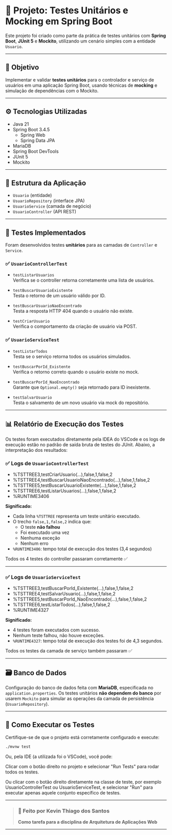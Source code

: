 # 📘 Projeto: Testes Unitários e Mocking em Spring Boot

Este projeto foi criado como parte da prática de testes unitários com **Spring Boot**, **JUnit 5** e **Mockito**, utilizando um cenário simples com a entidade `Usuario`.

---

## 🎯 Objetivo

Implementar e validar **testes unitários** para o controlador e serviço de usuários em uma aplicação Spring Boot, usando técnicas de **mocking** e simulação de dependências com o Mockito.

---

## ⚙️ Tecnologias Utilizadas

- Java 21
- Spring Boot 3.4.5
  - Spring Web
  - Spring Data JPA
- MariaDB
- Spring Boot DevTools
- JUnit 5
- Mockito

---

## 🧱 Estrutura da Aplicação

- `Usuario` (entidade)
- `UsuarioRepository` (interface JPA)
- `UsuarioService` (camada de negócio)
- `UsuarioController` (API REST)

---

## 🧪 Testes Implementados

Foram desenvolvidos testes **unitários** para as camadas de `Controller` e `Service`.

### ✅ `UsuarioControllerTest`

- `testListarUsuarios`  
  Verifica se o controller retorna corretamente uma lista de usuários.

- `testBuscarUsuarioExistente`  
  Testa o retorno de um usuário válido por ID.

- `testBuscarUsuarioNaoEncontrado`  
  Testa a resposta HTTP 404 quando o usuário não existe.

- `testCriarUsuario`  
  Verifica o comportamento da criação de usuário via POST.

### ✅ `UsuarioServiceTest`

- `testListarTodos`  
  Testa se o serviço retorna todos os usuários simulados.

- `testBuscarPorId_Existente`  
  Verifica o retorno correto quando o usuário existe no mock.

- `testBuscarPorId_NaoEncontrado`  
  Garante que `Optional.empty()` seja retornado para ID inexistente.

- `testSalvarUsuario`  
  Testa o salvamento de um novo usuário via mock do repositório.

---

## 📊 Relatório de Execução dos Testes

Os testes foram executados diretamente pela IDEA do VSCode e os logs de execução estão no padrão de saída bruta de testes do JUnit. Abaixo, a interpretação dos resultados:

### ✅ Logs de `UsuarioControllerTest`

- %TSTTREE3,testCriarUsuario(...),false,1,false,2  
- %TSTTREE4,testBuscarUsuarioNaoEncontrado(...),false,1,false,2  
- %TSTTREE5,testBuscarUsuarioExistente(...),false,1,false,2  
- %TSTTREE6,testListarUsuarios(...),false,1,false,2  
- %RUNTIME3406

**Significado:**
- Cada linha `%TSTTREE` representa um teste unitário executado.
- O trecho `false,1,false,2` indica que:
  - O teste **não falhou**
  - Foi executado uma vez
  - Nenhuma exceção
  - Nenhum erro
- `%RUNTIME3406`: tempo total de execução dos testes (3,4 segundos)

Todos os 4 testes do controller passaram corretamente ✅

---

### ✅ Logs de `UsuarioServiceTest`

- %TSTTREE3,testBuscarPorId_Existente(...),false,1,false,2
- %TSTTREE4,testSalvarUsuario(...),false,1,false,2
- %TSTTREE5,testBuscarPorId_NaoEncontrado(...),false,1,false,2
- %TSTTREE6,testListarTodos(...),false,1,false,2
- %RUNTIME4327


**Significado:**
- 4 testes foram executados com sucesso.
- Nenhum teste falhou, não houve exceções.
- `%RUNTIME4327`: tempo total de execução dos testes foi de 4,3 segundos.

Todos os testes da camada de serviço também passaram ✅

---

## 🗃️ Banco de Dados

Configuração do banco de dados feita com **MariaDB**, especificada no `application.properties`. Os testes unitários **não dependem do banco** por usarem `Mockito` para simular as operações da camada de persistência (`UsuarioRepository`).

---

## 🚀 Como Executar os Testes

Certifique-se de que o projeto está corretamente configurado e execute:

```bash
./mvnw test
```

Ou, pela IDE (a utilizada foi o VSCode), você pode:

Clicar com o botão direito no projeto e selecionar "Run Tests" para rodar todos os testes.

Ou clicar com o botão direito diretamente na classe de teste, por exemplo UsuarioControllerTest ou UsuarioServiceTest, e selecionar "Run" para executar apenas aquele conjunto específico de testes.

---

> ### 📝 Feito por **Kevin Thiago dos Santos**  
> **Como tarefa para a disciplina de Arquitetura de Aplicações Web**

---
